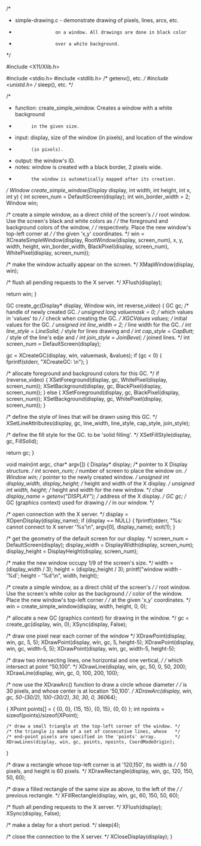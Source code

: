 /*
 * simple-drawing.c - demonstrate drawing of pixels, lines, arcs, etc.
 *                    on a window. All drawings are done in black color
 *                    over a white background.
 */

#include <X11/Xlib.h>

#include <stdio.h>
#include <stdlib.h>		/* getenv(), etc. */
#include <unistd.h>		/* sleep(), etc.  */

/*
 * function: create_simple_window. Creates a window with a white background
 *           in the given size.
 * input:    display, size of the window (in pixels), and location of the window
 *           (in pixels).
 * output:   the window's ID.
 * notes:    window is created with a black border, 2 pixels wide.
 *           the window is automatically mapped after its creation.
 */
Window
create_simple_window(Display* display, int width, int height, int x, int y)
{
  int screen_num = DefaultScreen(display);
  int win_border_width = 2;
  Window win;

  /* create a simple window, as a direct child of the screen's */
  /* root window. Use the screen's black and white colors as   */
  /* the foreground and background colors of the window,       */
  /* respectively. Place the new window's top-left corner at   */
  /* the given 'x,y' coordinates.                              */
  win = XCreateSimpleWindow(display, RootWindow(display, screen_num),
                            x, y, width, height, win_border_width,
                            BlackPixel(display, screen_num),
                            WhitePixel(display, screen_num));

  /* make the window actually appear on the screen. */
  XMapWindow(display, win);

  /* flush all pending requests to the X server. */
  XFlush(display);

  return win;
}

GC
create_gc(Display* display, Window win, int reverse_video)
{
  GC gc;				/* handle of newly created GC.  */
  unsigned long valuemask = 0;		/* which values in 'values' to  */
					/* check when creating the GC.  */
  XGCValues values;			/* initial values for the GC.   */
  unsigned int line_width = 2;		/* line width for the GC.       */
  int line_style = LineSolid;		/* style for lines drawing and  */
  int cap_style = CapButt;		/* style of the line's edje and */
  int join_style = JoinBevel;		/*  joined lines.		*/
  int screen_num = DefaultScreen(display);

  gc = XCreateGC(display, win, valuemask, &values);
  if (gc < 0) {
	fprintf(stderr, "XCreateGC: \n");
  }

  /* allocate foreground and background colors for this GC. */
  if (reverse_video) {
    XSetForeground(display, gc, WhitePixel(display, screen_num));
    XSetBackground(display, gc, BlackPixel(display, screen_num));
  }
  else {
    XSetForeground(display, gc, BlackPixel(display, screen_num));
    XSetBackground(display, gc, WhitePixel(display, screen_num));
  }

  /* define the style of lines that will be drawn using this GC. */
  XSetLineAttributes(display, gc,
                     line_width, line_style, cap_style, join_style);

  /* define the fill style for the GC. to be 'solid filling'. */
  XSetFillStyle(display, gc, FillSolid);

  return gc;
}

void
main(int argc, char* argv[])
{
  Display* display;		/* pointer to X Display structure.           */
  int screen_num;		/* number of screen to place the window on.  */
  Window win;			/* pointer to the newly created window.      */
  unsigned int display_width,
               display_height;	/* height and width of the X display.        */
  unsigned int width, height;	/* height and width for the new window.      */
  char *display_name = getenv("DISPLAY");  /* address of the X display.      */
  GC gc;			/* GC (graphics context) used for drawing    */
				/*  in our window.			     */

  /* open connection with the X server. */
  display = XOpenDisplay(display_name);
  if (display == NULL) {
    fprintf(stderr, "%s: cannot connect to X server '%s'\n",
            argv[0], display_name);
    exit(1);
  }

  /* get the geometry of the default screen for our display. */
  screen_num = DefaultScreen(display);
  display_width = DisplayWidth(display, screen_num);
  display_height = DisplayHeight(display, screen_num);

  /* make the new window occupy 1/9 of the screen's size. */
  width = (display_width / 3);
  height = (display_height / 3);
  printf("window width - '%d'; height - '%d'\n", width, height);

  /* create a simple window, as a direct child of the screen's   */
  /* root window. Use the screen's white color as the background */
  /* color of the window. Place the new window's top-left corner */
  /* at the given 'x,y' coordinates.                             */
  win = create_simple_window(display, width, height, 0, 0);

  /* allocate a new GC (graphics context) for drawing in the window. */
  gc = create_gc(display, win, 0);
  XSync(display, False);

  /* draw one pixel near each corner of the window */
  XDrawPoint(display, win, gc, 5, 5);
  XDrawPoint(display, win, gc, 5, height-5);
  XDrawPoint(display, win, gc, width-5, 5);
  XDrawPoint(display, win, gc, width-5, height-5);

  /* draw two intersecting lines, one horizontal and one vertical, */
  /* which intersect at point "50,100".                            */
  XDrawLine(display, win, gc, 50, 0, 50, 200);
  XDrawLine(display, win, gc, 0, 100, 200, 100);

  /* now use the XDrawArc() function to draw a circle whose diameter */
  /* is 30 pixels, and whose center is at location '50,100'.         */
  XDrawArc(display, win, gc, 50-(30/2), 100-(30/2), 30, 30, 0, 360*64);

  {
    XPoint points[] = {
      {0, 0},
      {15, 15},
      {0, 15},
      {0, 0}
    };
    int npoints = sizeof(points)/sizeof(XPoint);

    /* draw a small triangle at the top-left corner of the window. */
    /* the triangle is made of a set of consecutive lines, whose   */
    /* end-point pixels are specified in the 'points' array.       */
    XDrawLines(display, win, gc, points, npoints, CoordModeOrigin);
  }

  /* draw a rectangle whose top-left corner is at '120,150', its width is */
  /* 50 pixels, and height is 60 pixels.                                  */
  XDrawRectangle(display, win, gc, 120, 150, 50, 60);

  /* draw a filled rectangle of the same size as above, to the left of the */
  /* previous rectangle.                                                   */
  XFillRectangle(display, win, gc, 60, 150, 50, 60);

  /* flush all pending requests to the X server. */
  XFlush(display);
  XSync(display, False);

  /* make a delay for a short period. */
  sleep(4);

  /* close the connection to the X server. */
  XCloseDisplay(display);
}
